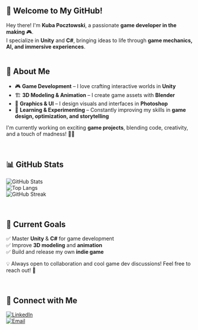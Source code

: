 ## 🚀 Welcome to My GitHub!

Hey there! I'm **Kuba Pocztowski**, a passionate **game developer in the making** 🎮.  
I specialize in **Unity** and **C#**, bringing ideas to life through **game mechanics, AI, and immersive experiences**.  
<br>
## 🔹 About Me  
- 🎮 **Game Development** – I love crafting interactive worlds in **Unity**  
- 🏗️ **3D Modeling & Animation** – I create game assets with **Blender**  
- 🎨 **Graphics & UI** – I design visuals and interfaces in **Photoshop**  
- 🧠 **Learning & Experimenting** – Constantly improving my skills in **game design, optimization, and storytelling**  

I'm currently working on exciting **game projects**, blending code, creativity, and a touch of madness! 🧪🚀  

<br>

## 📊 GitHub Stats  

![GitHub Stats](https://github-readme-stats.vercel.app/api?username=KubaPocz&show_icons=true&theme=dark)  
![Top Langs](https://github-readme-stats.vercel.app/api/top-langs/?username=KubaPocz&layout=compact&theme=dark)  
![GitHub Streak](https://github-readme-streak-stats.herokuapp.com/?user=KubaPocz&theme=dark)  

<br>

## 🎯 Current Goals  
✅ Master **Unity** & **C#** for game development  
✅ Improve **3D modeling** and **animation**  
✅ Build and release my own **indie game**  

💡 Always open to collaboration and cool game dev discussions! Feel free to reach out! 🚀 

<br>

## 🔗 Connect with Me  
[![LinkedIn](https://img.shields.io/badge/LinkedIn-Contact%20Me-blue?style=for-the-badge&logo=linkedin)](https://www.linkedin.com/in/kuba-pocztowski/)  
[![Email](https://img.shields.io/badge/Email-Contact%20Me-red?style=for-the-badge&logo=gmail)](mailto:kuba.pocztowski99@gmail.com)
